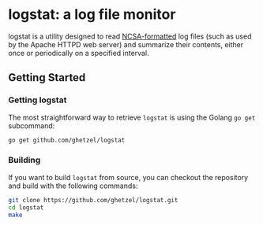 # logstat: a log file monitor
logstat is a utility designed to read [NCSA-formatted](https://en.wikipedia.org/wiki/Common_Log_Format) log files (such as used by the Apache HTTPD web server) and summarize their contents, either once or periodically on a specified interval.

## Getting Started

### Getting logstat
The most straightforward way to retrieve `logstat` is using the Golang `go get` subcommand:

```sh
go get github.com/ghetzel/logstat
```

### Building
If you want to build `logstat` from source, you can checkout the repository and build with the following commands:

```sh
git clone https://github.com/ghetzel/logstat.git
cd logstat
make
```